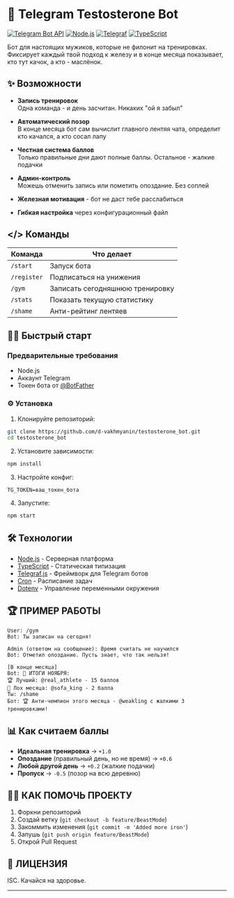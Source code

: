 # 💪 Telegram Testosterone Bot

[![Telegram Bot API](https://img.shields.io/badge/Telegram_Bot_API-2.0-blue.svg)](https://core.telegram.org/bots/api)
[![Node.js](https://img.shields.io/badge/Node.js-18%2B-green.svg)](https://nodejs.org/)
[![Telegraf](https://img.shields.io/badge/Telegraf-4.x-blueviolet.svg)](https://telegraf.js.org/)
[![TypeScript](https://img.shields.io/badge/TypeScript-4%2B-blue.svg)](https://www.typescriptlang.org/)

Бот для настоящих мужиков, которые не филонит на тренировках. Фиксирует каждый твой подход к железу и в конце месяца показывает, кто тут качок, а кто - маслёнок.

## ✨ Возможности

-   **Запись тренировок**  
    Одна команда - и день засчитан. Никаких "ой я забыл"

-   **Автоматический позор**  
    В конце месяца бот сам вычислит главного лентяя чата, определит кто качался, а кто сосал лапу

-   **Честная система баллов**  
    Только правильные дни дают полные баллы. Остальное - жалкие подачки

-   **Админ-контроль**  
    Можешь отменить запись или пометить опоздание. Без соплей
-   **Железная мотивация** - бот не даст тебе расслабиться
-   **Гибкая настройка** через конфигурационный файл

## </> Команды

| Команда     | Что делает                      |
| ----------- | ------------------------------- |
| `/start`    | Запуск бота                     |
| `/register` | Подписаться на унижения         |
| `/gym`      | Записать сегодняшнюю тренировку |
| `/stats`    | Показать текущую статистику     |
| `/shame`    | Анти-рейтинг лентяев            |

## 🏋️‍♂️ Быстрый старт

### Предварительные требования

-   Node.js
-   Аккаунт Telegram
-   Токен бота от [@BotFather](https://t.me/BotFather)

### ⚙️ Установка

1. Клонируйте репозиторий:

```bash
git clone https://github.com/d-vakhmyanin/testosterone_bot.git
cd testosterone_bot
```

2. Установите зависимости:

```bash
npm install
```

3. Настройте конфиг:

```env
TG_TOKEN=ваш_токен_бота
```

4. Запустите:

```bash
npm start
```

## 🛠 Технологии

-   [Node.js](https://nodejs.org/) - Серверная платформа
-   [TypeScript](https://www.typescriptlang.org/) - Статическая типизация
-   [Telegraf.js](https://telegraf.js.org/) - Фреймворк для Telegram ботов
-   [Cron](https://www.npmjs.com/package/cron) - Расписание задач
-   [Dotenv](https://github.com/motdotla/dotenv) - Управление переменными окружения

## 🏆 ПРИМЕР РАБОТЫ

```
User: /gym
Bot: Ты записан на сегодня!

Admin (ответом на сообщение): Время считать не научился
Bot: Отметил опоздание. Пусть знает, что так нельзя!

[В конце месяца]
Bot: 📅 ИТОГИ НОЯБРЯ:
🏆 Лучший: @real_athlete - 15 баллов
💩 Лох месяца: @sofa_king - 2 балла
Ты: /shame
Бот: 🏆 Анти-чемпион этого месяца - @weakling с жалкими 3 тренировками!
```

## 📊 Как считаем баллы

-   **Идеальная тренировка** → `+1.0`
-   **Опоздание** (правильный день, но не время) → `+0.6`
-   **Любой другой день** → `+0.2` (жалкие подачки)
-   **Пропуск** → `-0.5` (позор на всю деревню)

## 🤜🤛 КАК ПОМОЧЬ ПРОЕКТУ

1. Форкни репозиторий
2. Создай ветку (`git checkout -b feature/BeastMode`)
3. Закоммить изменения (`git commit -m 'Added more iron'`)
4. Запушь (`git push origin feature/BeastMode`)
5. Открой Pull Request

## 📜 ЛИЦЕНЗИЯ

ISC. Качайся на здоровье.

---
